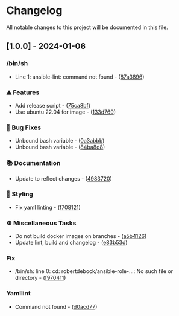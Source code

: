 # Changelog

All notable changes to this project will be documented in this file.

## [1.0.0] - 2024-01-06

### /bin/sh

- Line 1: ansible-lint: command not found - ([87a3896](https://github.com/balling-dev/docker-github-action-molecule/commit/87a38966823ed3b561abb30b727503f70836441d))

### ⛰️  Features

- Add release script - ([75ca8bf](https://github.com/balling-dev/docker-github-action-molecule/commit/75ca8bf16bd4c8193067a4f821bd4b682045e0f5))
- Use ubuntu 22.04 for image - ([133d769](https://github.com/balling-dev/docker-github-action-molecule/commit/133d7696707a49216c9548c058ef7e4a2ad1ab0b))

### 🐛 Bug Fixes

- Unbound bash variable - ([0a3abbb](https://github.com/balling-dev/docker-github-action-molecule/commit/0a3abbb995f5d3086fd1754360c10a46eff8b458))
- Unbound bash variable - ([84ba8d8](https://github.com/balling-dev/docker-github-action-molecule/commit/84ba8d846597e0dcdb6a929aea9809cd10b0f346))

### 📚 Documentation

- Update to reflect changes - ([4983720](https://github.com/balling-dev/docker-github-action-molecule/commit/4983720b0902622ee914e406e81a05f5cfbb719c))

### 🎨 Styling

- Fix yaml linting - ([f708121](https://github.com/balling-dev/docker-github-action-molecule/commit/f708121e35c20d1d31d978b785599fa9953327a4))

### ⚙️ Miscellaneous Tasks

- Do not build docker images on branches - ([a5b4126](https://github.com/balling-dev/docker-github-action-molecule/commit/a5b412611cddd95b3054892680641befb9b65368))
- Update lint, build and changelog - ([e83b53d](https://github.com/balling-dev/docker-github-action-molecule/commit/e83b53d9de6b0d4de2eaeab66a9c78448c359828))

### Fix

- /bin/sh: line 0: cd: robertdebock/ansible-role-...: No such file or directory - ([f970411](https://github.com/balling-dev/docker-github-action-molecule/commit/f970411909c8900b0feeeb59ee4428783fc918a5))

### Yamllint

- Command not found - ([d0acd77](https://github.com/balling-dev/docker-github-action-molecule/commit/d0acd77c26b386f7534ecb2205606ae2e1f28259))

<!-- generated by git-cliff -->
